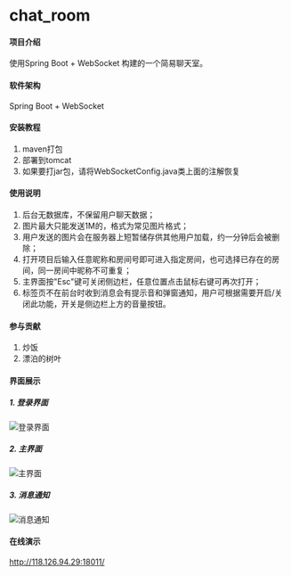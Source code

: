 # chat_room

#### 项目介绍
使用Spring Boot + WebSocket 构建的一个简易聊天室。

#### 软件架构
Spring Boot + WebSocket


#### 安装教程

1. maven打包
2. 部署到tomcat
3. 如果要打jar包，请将WebSocketConfig.java类上面的注解恢复

#### 使用说明

1. 后台无数据库，不保留用户聊天数据；
2. 图片最大只能发送1M的，格式为常见图片格式；
3. 用户发送的图片会在服务器上短暂储存供其他用户加载，约一分钟后会被删除；
4. 打开项目后输入任意昵称和房间号即可进入指定房间，也可选择已存在的房间，同一房间中昵称不可重复；
5. 主界面按"Esc"键可关闭侧边栏，任意位置点击鼠标右键可再次打开；
6. 标签页不在前台时收到消息会有提示音和弹窗通知，用户可根据需要开启/关闭此功能，开关是侧边栏上方的音量按钮。

#### 参与贡献

1. 炒饭
2. 漂泊的树叶

#### 界面展示
##### 1. 登录界面

![登录界面](https://images.gitee.com/uploads/images/2018/0803/113321_b6f7ad1d_687582.png "login.png")

##### 2. 主界面

![主界面](https://images.gitee.com/uploads/images/2018/0803/113351_4e7dad82_687582.png "home.png")

##### 3. 消息通知

![消息通知](https://images.gitee.com/uploads/images/2018/0803/113417_ff72aedc_687582.png "message.png")

#### 在线演示

http://118.126.94.29:18011/